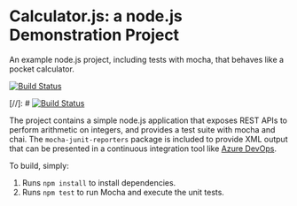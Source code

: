 Calculator.js: a node.js Demonstration Project
==============================================
An example node.js project, including tests with mocha, that behaves like
a pocket calculator.

[![Build Status](https://dev.azure.com/beidou7s/calculator%20-%20external%20source%20control/_apis/build/status/beidou7.calculator?branchName=master)](https://dev.azure.com/beidou7s/calculator%20-%20external%20source%20control/_build/latest?definitionId=7&branchName=master)

[//]: # [![Build Status](https://dev.azure.com/beidou7az400/Integrating%20External%20Source%20Control%20with%20Azure%20Pipelines/_apis/build/status/beidou7.calculator?branchName=master)](https://dev.azure.com/beidou7az400/Integrating%20External%20Source%20Control%20with%20Azure%20Pipelines/_build/latest?definitionId=9&branchName=master)

The project contains a simple node.js application that exposes REST APIs
to perform arithmetic on integers, and provides a test suite with mocha
and chai.  The `mocha-junit-reporters` package is included to provide XML
output that can be presented in a continuous integration tool like
[Azure DevOps](https://azure.com/devops).

To build, simply:

1. Runs `npm install` to install dependencies.
2. Runs `npm test` to run Mocha and execute the unit tests.

